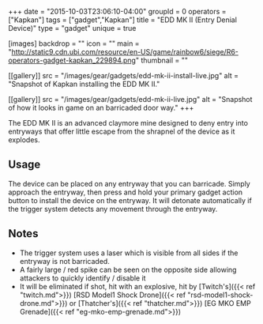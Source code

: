 +++
date = "2015-10-03T23:06:10-04:00"
groupId = 0
operators = ["Kapkan"]
tags = ["gadget","Kapkan"]
title = "EDD MK II (Entry Denial Device)"
type = "gadget"
unique = true

[images]
  backdrop = ""
  icon = ""
  main = "http://static9.cdn.ubi.com/resource/en-US/game/rainbow6/siege/R6-operators-gadget-kapkan_229894.png"
  thumbnail = ""

[[gallery]]
  src = "/images/gear/gadgets/edd-mk-ii-install-live.jpg"
  alt = "Snapshot of Kapkan installing the EDD MK II."

[[gallery]]
  src = "/images/gear/gadgets/edd-mk-ii-live.jpg"
  alt = "Snapshot of how it looks in game on an barricaded door way."
+++

The EDD MK II is an advanced claymore mine designed to deny entry into entryways that offer little escape from the shrapnel of the device as it explodes.

## Usage

The device can be placed on any entryway that you can barricade. Simply approach the entryway, then press and hold your primary gadget action button to install the device on the entryway. It will detonate automatically if the trigger system detects any movement through the entryway.

## Notes

- The trigger system uses a laser which is visible from all sides if the entryway is not barricaded.
- A fairly large / red spike can be seen on the opposite side allowing attackers to quickly identify / disable it
- It will be eliminated if shot, hit with an explosive, hit by [Twitch's]({{< ref "twitch.md">}}) [RSD Model1 Shock Drone]({{< ref "rsd-model1-shock-drone.md">}}) or [Thatcher's]({{< ref "thatcher.md">}}) [EG MKO EMP Grenade]({{< ref "eg-mko-emp-grenade.md">}})
